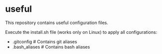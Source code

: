 # useful

This repository contains useful configuration files.

Execute the install.sh file (works only on Linux) to apply all configurations:
 - .gitconfig    # Contains git aliases
 - .bash_aliases # Contains bash aliases
